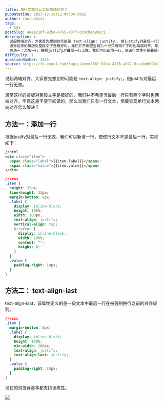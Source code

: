 ```yaml
---
title: 单行文本怎么实现两端对齐？
pubDatetime: 2023-12-19T11:09:04.000Z
author: caorushizi
tags:
  - CSS
postSlug: 4eee218f-92b4-4765-a377-0cacbeb992c1
description: >-
  说起两端对齐，大家首先想到的可能是 text-align: justify;，但justify对最后一行无效。
  通常这样的排版对整段文字是极好的，我们并不希望当最后一行只有两个字时也两端对齐，毕竟这是不便于阅读的，那么当我们只有一行文本，但要实现单行文本两端对齐怎么解决？
  方法一：添加一行 根据justify对最后一行无效，我们可以新增一行，使该行文本不是最后一行，实现如下： //html <di
difficulty: 1
questionNumber: 1885
source: https://fe.ecool.fun/topic/4eee218f-92b4-4765-a377-0cacbeb992c1
---
```


说起两端对齐，大家首先想到的可能是 `text-align: justify;`，但justify对最后一行无效。

通常这样的排版对整段文字是极好的，我们并不希望当最后一行只有两个字时也两端对齐，毕竟这是不便于阅读的，那么当我们只有一行文本，但要实现单行文本两端对齐怎么解决？

## 方法一：添加一行

根据justify对最后一行无效，我们可以新增一行，使该行文本不是最后一行，实现如下：

```html
//html
<div class="item">
  <span class="label">{{item.label}}</span>：
  <span class="value">{{item.value}}</span>
</div>
```

```css
//scss
.item {
  height: 32px;
  line-height: 32px;
  margin-bottom: 8px;
  .label {
    display: inline-block;
    height: 100%;
    width: 100px;
    text-align: justify;
    vertical-align: top;
    &::after {
      display: inline-block;
      width: 100%;
      content: "";
      height: 0;
    }
  }
  .value {
    padding-right: 10px;
  }
}
```

## 方法二： text-align-last

text-align-last，该属性定义的是一段文本中最后一行在被强制换行之前的对齐规则。

```css
//scss
.item {
  margin-bottom: 8px;
  .label {
    display: inline-block;
    height: 100%;
    min-width: 100px;
    text-align: justify;
    text-align-last: justify;
  }
  .value {
    padding-right: 10px;
  }
}
```

现在的浏览器基本都支持该属性。

![](https://static.ecool.fun//article/da3bafad-51c3-482b-a953-955e08bd220c.png)
